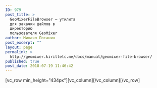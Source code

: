 ```yaml
---
ID: 979
post_title: >
  GeoMixerFileBrowser — утилита
  для закачки файлов в
  директорию
  пользователя GeoMixer
author: Михаил Потанин
post_excerpt: ""
layout: page
permalink: >
  http://geomixer.kirilletc.me/docs/manual/geomixer-file-browser/
published: true
post_date: 2018-07-19 11:46:42
---
```

[vc_row min_height="434px"][vc_column][/vc_column][/vc_row]